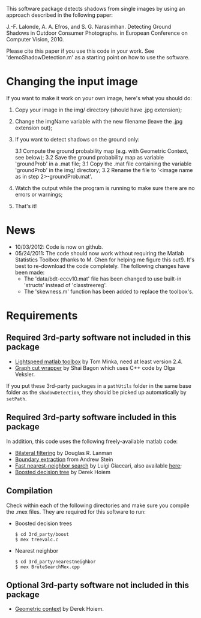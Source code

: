 This software package detects shadows from single images by using an 
approach described in the following paper:

J.-F. Lalonde, A. A. Efros, and S. G. Narasimhan. Detecting Ground Shadows 
in Outdoor Consumer Photographs. in European Conference on Computer Vision, 
2010.

Please cite this paper if you use this code in your work. See 
'demoShadowDetection.m' as a starting point on how to use the software.


Changing the input image
========================

If you want to make it work on your own image, here's what you should do:

1.  Copy your image in the img/ directory (should have .jpg extension);
2.  Change the imgName variable with the new filename (leave the .jpg extension out);
3.  If you want to detect shadows on the ground only:

    3.1  Compute the ground probability map (e.g. with Geometric Context, see below);
    3.2  Save the ground probability map as variable 'groundProb' in a .mat file;
    3.1  Copy the .mat file containing the variable 'groundProb' in the img/ directory;
    3.2  Rename the file to '<image name as in step 2>-groundProb.mat'.

4. Watch the output while the program is running to make sure there are no errors or warnings;
5. That's it!

News
====

-  10/03/2012: Code is now on github.  
-  05/24/2011: The code should now work without requiring the Matlab 
   Statistics Toolbox (thanks to M. Chen for helping me figure this out!). 
   It's best to re-download the code completely. The following changes have 
   been made:
   -  The 'data/bdt-eccv10.mat' file has been changed to use built-in 'structs' 
      instead of 'classtreereg'.
   -  The 'skewness.m' function has been added to replace the toolbox's. 


Requirements
============

Required 3rd-party software **not included** in this package
--------------------------------------------------------

*  [Lightspeed matlab toolbox](http://research.microsoft.com/en-us/um/people/minka/software/lightspeed/) by Tom Minka, 
   need at least version 2.4.
*  [Graph cut wrapper](http://www.wisdom.weizmann.ac.il/~bagon/matlab.html) by Shai Bagon
   which uses C++ code by Olga Veksler.
  
If you put these 3rd-party packages in a `pathUtils` folder in the same base
folder as the `shadowDetection`, they should be picked up automatically by
`setPath`. 


Required 3rd-party software **included** in this package
------------------------------------------------------

In addition, this code uses the following freely-available matlab code: 

*   [Bilateral filtering](http://mesh.brown.edu/dlanman) by Douglas R. Lanman
*   [Boundary extraction](http://www.andrewstein.net/) from Andrew Stein
*   [Fast nearest-neighbor search](http://www.advancedmcode.org/k-nearest-neigbours-search.html) by Luigi Giaccari,
    also available [here](http://www.mathworks.co.uk/matlabcentral/fileexchange/22407-k-nearest-neighbours-and-radius-range-search);
*   [Boosted decision tree](http://www.cs.uiuc.edu/homes/dhoiem/) by Derek Hoiem
  
Compilation
-----------

Check within each of the following directories and make sure you compile 
the .mex files. They are required for this software to run:

*   Boosted decision trees

        $ cd 3rd_party/boost
        $ mex treevalc.c

*   Nearest neighbor

        $ cd 3rd_party/nearestneighbor
        $ mex BruteSearchMex.cpp

Optional 3rd-party software **not included** in this package
--------------------------------------------------------

*   [Geometric context](http://www.cs.uiuc.edu/homes/dhoiem/) by Derek Hoiem.
    

